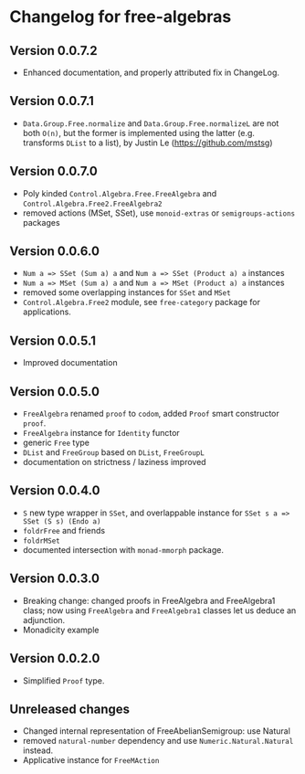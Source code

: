 # Changelog for free-algebras

## Version 0.0.7.2
- Enhanced documentation, and properly attributed fix in ChangeLog.

## Version 0.0.7.1
- `Data.Group.Free.normalize` and `Data.Group.Free.normalizeL` are not both
  `O(n)`, but the former is implemented using the latter (e.g. transforms
  `DList` to a list), by Justin Le (https://github.com/mstsg)

## Version 0.0.7.0
- Poly kinded `Control.Algebra.Free.FreeAlgebra` and
  `Control.Algebra.Free2.FreeAlgebra2`
- removed actions (MSet, SSet), use `monoid-extras` or `semigroups-actions`
  packages

## Version 0.0.6.0
- `Num a => SSet (Sum a) a` and `Num a => SSet (Product a) a` instances
- `Num a => MSet (Sum a) a` and `Num a => MSet (Product a) a` instances
- removed some overlapping instances for `SSet` and `MSet`
- `Control.Algebra.Free2` module, see `free-category` package for applications.

## Version 0.0.5.1
- Improved documentation

## Version 0.0.5.0
- `FreeAlgebra` renamed `proof` to `codom`, added `Proof` smart constructor `proof`.
- `FreeAlgebra` instance for `Identity` functor
- generic `Free` type
- `DList` and `FreeGroup` based on `DList`, `FreeGroupL`
- documentation on strictness / laziness improved

## Version 0.0.4.0

- `S` new type wrapper in `SSet`, and overlappable instance for
  `SSet s a => SSet (S s) (Endo a)`
- `foldrFree` and friends
- `foldrMSet`
- documented intersection with `monad-mmorph` package.

## Version 0.0.3.0

- Breaking change: changed proofs in FreeAlgebra and FreeAlgebra1 class; now
  using `FreeAlgebra` and `FreeAlgebra1` classes let us deduce an adjunction.
- Monadicity example

## Version 0.0.2.0
- Simplified `Proof` type.

## Unreleased changes
- Changed internal representation of FreeAbelianSemigroup: use Natural
- removed `natural-number` dependency and use `Numeric.Natural.Natural` instead.
- Applicative instance for `FreeMAction`
